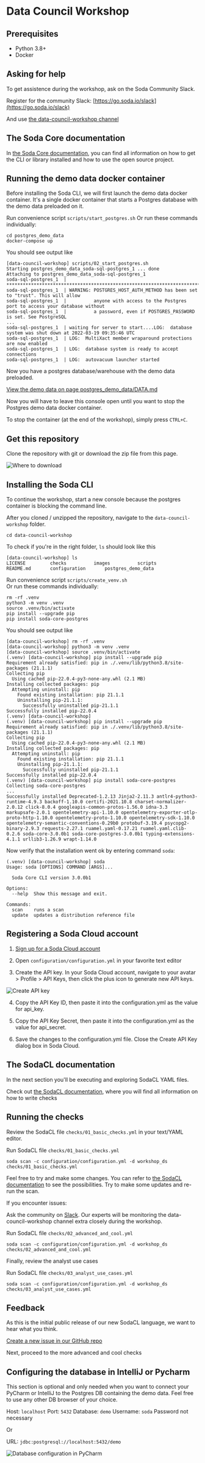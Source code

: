 # Data Council Workshop

## Prerequisites

* Python 3.8+
* Docker

## Asking for help

To get assistence during the workshop, ask on the Soda Community Slack.

Register for the community Slack: [https://go.soda.io/slack](https://go.soda.io/slack)

And use [the data-council-workshop channel](https://soda-community.slack.com/archives/C0378BFA2P9)

## The Soda Core documentation

In [the Soda Core documentation](https://docs.soda.io/soda-core/overview.html), you can find all information on how to get the CLI or library installed
and how to use the open source project.

## Running the demo data docker container

Before installing the Soda CLI, we will first launch the demo data docker container.
It's a single docker container that starts a Postgres database with the demo data 
preloaded on it.  

Run convenience script `scripts/start_postgres.sh`
Or run these commands individually:

```shell
cd postgres_demo_data
docker-compose up
```
You should see output like

```
[data-council-workshop] scripts/02_start_postgres.sh 
Starting postgres_demo_data_soda-sql-postgres_1 ... done
Attaching to postgres_demo_data_soda-sql-postgres_1
soda-sql-postgres_1  | ********************************************************************************
soda-sql-postgres_1  | WARNING: POSTGRES_HOST_AUTH_METHOD has been set to "trust". This will allow
soda-sql-postgres_1  |          anyone with access to the Postgres port to access your database without
soda-sql-postgres_1  |          a password, even if POSTGRES_PASSWORD is set. See PostgreSQL
...
soda-sql-postgres_1  | waiting for server to start....LOG:  database system was shut down at 2022-03-19 09:35:46 UTC
soda-sql-postgres_1  | LOG:  MultiXact member wraparound protections are now enabled
soda-sql-postgres_1  | LOG:  database system is ready to accept connections
soda-sql-postgres_1  | LOG:  autovacuum launcher started
```

Now you have a postgres database/warehouse with the demo data preloaded.

[View the demo data on page postgres_demo_data/DATA.md](postgres_demo_data/DATA.md) 

Now you will have to leave this console open until you want to stop the Postgres demo data docker 
container.  

To stop the container (at the end of the workshop), simply press `CTRL+C`.

## Get this repository

Clone the repository with git or download the zip file from this page. 

![Where to download](images/getting-the-workshop-files.png)

## Installing the Soda CLI

To continue the workshop, start a new console because the postgres container is blocking 
the command line. 

After you cloned / unzipped the repository, navigate to the `data-council-workshop` folder.
```shell
cd data-council-workshop
```

To check if you're in the right folder, `ls` should look like this
```shell
[data-council-workshop] ls 
LICENSE			checks			images			scripts
README.md		configuration		postgres_demo_data
```

Run convenience script `scripts/create_venv.sh`  
Or run these commands individually:

```shell
rm -rf .venv
python3 -m venv .venv
source .venv/bin/activate
pip install --upgrade pip
pip install soda-core-postgres
```

You should see output like
```
[data-council-workshop] rm -rf .venv
[data-council-workshop] python3 -m venv .venv
[data-council-workshop] source .venv/bin/activate
(.venv) [data-council-workshop] pip install --upgrade pip
Requirement already satisfied: pip in ./.venv/lib/python3.8/site-packages (21.1.1)
Collecting pip
  Using cached pip-22.0.4-py3-none-any.whl (2.1 MB)
Installing collected packages: pip
  Attempting uninstall: pip
    Found existing installation: pip 21.1.1
    Uninstalling pip-21.1.1:
      Successfully uninstalled pip-21.1.1
Successfully installed pip-22.0.4
(.venv) [data-council-workshop] 
(.venv) [data-council-workshop] pip install --upgrade pip
Requirement already satisfied: pip in ./.venv/lib/python3.8/site-packages (21.1.1)
Collecting pip
  Using cached pip-22.0.4-py3-none-any.whl (2.1 MB)
Installing collected packages: pip
  Attempting uninstall: pip
    Found existing installation: pip 21.1.1
    Uninstalling pip-21.1.1:
      Successfully uninstalled pip-21.1.1
Successfully installed pip-22.0.4
(.venv) [data-council-workshop] pip install soda-core-postgres
Collecting soda-core-postgres
...
Successfully installed Deprecated-1.2.13 Jinja2-2.11.3 antlr4-python3-runtime-4.9.3 backoff-1.10.0 certifi-2021.10.8 charset-normalizer-2.0.12 click-8.0.4 googleapis-common-protos-1.56.0 idna-3.3 markupsafe-2.0.1 opentelemetry-api-1.10.0 opentelemetry-exporter-otlp-proto-http-1.10.0 opentelemetry-proto-1.10.0 opentelemetry-sdk-1.10.0 opentelemetry-semantic-conventions-0.29b0 protobuf-3.19.4 psycopg2-binary-2.9.3 requests-2.27.1 ruamel.yaml-0.17.21 ruamel.yaml.clib-0.2.6 soda-core-3.0.0b1 soda-core-postgres-3.0.0b1 typing-extensions-4.1.1 urllib3-1.26.9 wrapt-1.14.0
```

Now verify that the installation went ok by entering command `soda`:
```shell
(.venv) [data-council-workshop] soda
Usage: soda [OPTIONS] COMMAND [ARGS]...

  Soda Core CLI version 3.0.0b1

Options:
  --help  Show this message and exit.

Commands:
  scan    runs a scan
  update  updates a distribution reference file
```

## Registering a Soda Cloud account

1. [Sign up for a Soda Cloud account](https://cloud.soda.io/signup)

2. Open `configuration/configuration.yml` in your favorite text editor

3. Create the API key.  In your Soda Cloud account, navigate to your avatar > Profile > API Keys, then click the plus icon to generate new API keys.

![Create API key](images/soda_cloud_create_api_key.png)

4. Copy the API Key ID, then paste it into the configuration.yml as the value for api_key.

5. Copy the API Key Secret, then paste it into the configuration.yml as the value for api_secret.

6. Save the changes to the configuration.yml file. Close the Create API Key dialog box in Soda Cloud.

## The SodaCL documentation

In the next section you'll be executing and exploring SodaCL YAML files. 

Check out [the SodaCL documentation](https://docs.soda.io/soda-cl/soda-cl-overview.html), 
where you will find all information on how to write checks

## Running the checks

Review the SodaCL file `checks/01_basic_checks.yml` in your text/YAML editor.   

Run SodaCL file `checks/01_basic_checks.yml` 
```shell
soda scan -c configuration/configuration.yml -d workshop_ds checks/01_basic_checks.yml
```

Feel free to try and make some changes.  You can refer to 
[the SodaCL documentation](https://docs.soda.io/soda-cl/soda-cl-overview.html) 
to see the possibilities.  Try to make some updates and re-run the scan.

If you encounter issues:

Ask the community on [Slack](https://soda-community.slack.com/archives/C0378BFA2P9).  Our experts will be monitoring 
the data-council-workshop channel extra closely during the workshop.

Run SodaCL file `checks/02_advanced_and_cool.yml` 
```shell
soda scan -c configuration/configuration.yml -d workshop_ds checks/02_advanced_and_cool.yml
```

Finally, review the analyst use cases

Run SodaCL file `checks/03_analyst_use_cases.yml` 
```shell
soda scan -c configuration/configuration.yml -d workshop_ds checks/03_analyst_use_cases.yml
```

## Feedback

As this is the initial public release of our new SodaCL language, we want to hear 
what you think.  


[Create a new issue in our GitHub repo](https://github.com/sodadata/data-council-workshop/issues/new)

Next, proceed to the more advanced and cool checks



## Configuring the database in IntelliJ or Pycharm

This section is optional and only needed when you want to connect your PyCharm or 
IntelliJ to the Postgres DB containing the demo data.  Feel free to use any other 
DB browser of your choice.

Host: `localhost`
Port: `5432`
Database: `demo`
Username: `soda`
Password not necessary

Or

URL: `jdbc:postgresql://localhost:5432/demo`

![Database configuration in PyCharm](images/intellij-postgres-connection-details.png)
